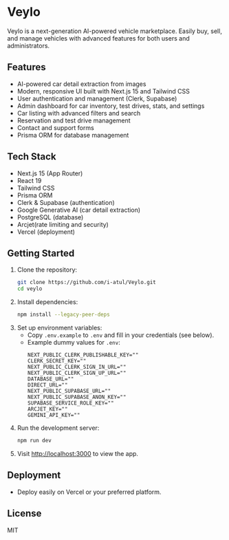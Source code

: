 # Veylo

Veylo is a next-generation AI-powered vehicle marketplace. Easily buy, sell, and manage vehicles with advanced features for both users and administrators.

## Features
- AI-powered car detail extraction from images
- Modern, responsive UI built with Next.js 15 and Tailwind CSS
- User authentication and management (Clerk, Supabase)
- Admin dashboard for car inventory, test drives, stats, and settings
- Car listing with advanced filters and search
- Reservation and test drive management
- Contact and support forms
- Prisma ORM for database management

## Tech Stack
- Next.js 15 (App Router)
- React 19
- Tailwind CSS
- Prisma ORM
- Clerk & Supabase (authentication)
- Google Generative AI (car detail extraction)
- PostgreSQL (database)
- Arcjet(rate limiting and security)
- Vercel (deployment)

## Getting Started
1. Clone the repository:
   ```sh
   git clone https://github.com/i-atul/Veylo.git
   cd veylo
   ```
2. Install dependencies:
   ```sh
   npm install --legacy-peer-deps
   ```
3. Set up environment variables:
   - Copy `.env.example` to `.env` and fill in your credentials (see below).
   - Example dummy values for `.env`:
     ```env
     NEXT_PUBLIC_CLERK_PUBLISHABLE_KEY=""
     CLERK_SECRET_KEY=""
     NEXT_PUBLIC_CLERK_SIGN_IN_URL=""
     NEXT_PUBLIC_CLERK_SIGN_UP_URL=""
     DATABASE_URL=""
     DIRECT_URL=""
     NEXT_PUBLIC_SUPABASE_URL=""
     NEXT_PUBLIC_SUPABASE_ANON_KEY=""
     SUPABASE_SERVICE_ROLE_KEY=""
     ARCJET_KEY=""
     GEMINI_API_KEY=""
     ```
4. Run the development server:
   ```sh
   npm run dev
   ```
5. Visit [http://localhost:3000](http://localhost:3000) to view the app.


## Deployment
- Deploy easily on Vercel or your preferred platform.

## License
MIT


